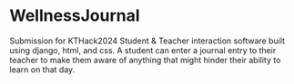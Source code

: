 # WellnessJournal

Submission for KTHack2024
Student & Teacher interaction software built using django, html, and css.
A student can enter a journal entry to their teacher to make them aware of anything that might hinder their ability to learn on that day.
